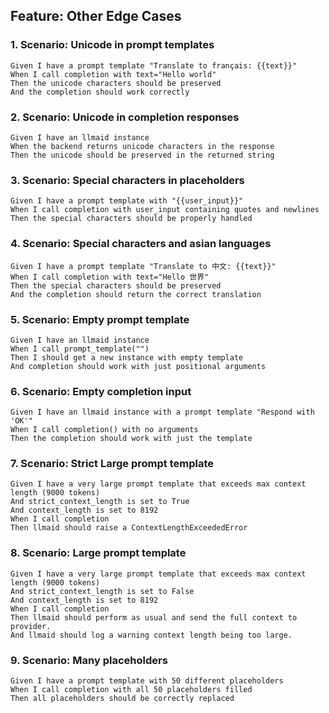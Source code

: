 ## Feature: Other Edge Cases

### 1. Scenario: Unicode in prompt templates
    Given I have a prompt template "Translate to français: {{text}}"
    When I call completion with text="Hello world"
    Then the unicode characters should be preserved
    And the completion should work correctly

### 2. Scenario: Unicode in completion responses
    Given I have an llmaid instance
    When the backend returns unicode characters in the response
    Then the unicode should be preserved in the returned string

### 3. Scenario: Special characters in placeholders
    Given I have a prompt template with "{{user_input}}"
    When I call completion with user_input containing quotes and newlines
    Then the special characters should be properly handled

### 4. Scenario: Special characters and asian languages
    Given I have a prompt template "Translate to 中文: {{text}}"
    When I call completion with text="Hello 世界"
    Then the special characters should be preserved
    And the completion should return the correct translation

### 5. Scenario: Empty prompt template
    Given I have an llmaid instance
    When I call prompt_template("")
    Then I should get a new instance with empty template
    And completion should work with just positional arguments

### 6. Scenario: Empty completion input
    Given I have an llmaid instance with a prompt template "Respond with 'OK'"
    When I call completion() with no arguments
    Then the completion should work with just the template

### 7. Scenario: Strict Large prompt template
    Given I have a very large prompt template that exceeds max context length (9000 tokens)
    And strict_context_length is set to True
    And context_length is set to 8192
    When I call completion
    Then llmaid should raise a ContextLengthExceededError

### 8. Scenario: Large prompt template
    Given I have a very large prompt template that exceeds max context length (9000 tokens)
    And strict_context_length is set to False
    And context_length is set to 8192
    When I call completion
    Then llmaid should perform as usual and send the full context to provider.
    And llmaid should log a warning context length being too large.

### 9. Scenario: Many placeholders
    Given I have a prompt template with 50 different placeholders
    When I call completion with all 50 placeholders filled
    Then all placeholders should be correctly replaced
